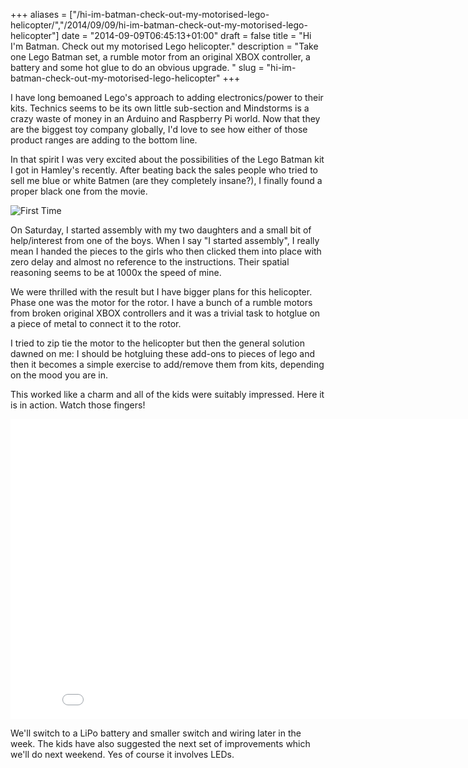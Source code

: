 +++
aliases = ["/hi-im-batman-check-out-my-motorised-lego-helicopter/","/2014/09/09/hi-im-batman-check-out-my-motorised-lego-helicopter"]
date = "2014-09-09T06:45:13+01:00"
draft = false
title = "Hi I'm Batman. Check out my motorised Lego helicopter."
description = "Take one Lego Batman set, a rumble motor from an original XBOX controller, a battery and some hot glue to do an obvious upgrade. "
slug = "hi-im-batman-check-out-my-motorised-lego-helicopter"
+++

I have long bemoaned Lego's approach to adding electronics/power to their kits. Technics seems to be its own little sub-section and Mindstorms is a crazy waste of money in an Arduino and Raspberry Pi world. Now that they are the biggest toy company globally, I'd love to see how either of those product ranges are adding to the bottom line.

In that spirit I was very excited about the possibilities of the Lego Batman kit I got in Hamley's recently. After beating back the sales people who tried to sell me blue or white Batmen (are they completely insane?), I finally found a proper black one from the movie.

![First Time](https://d2j17b10ywb1i7.cloudfront.net/wp-content/uploads/2014/09/lego_batman_helicopter.jpg "Lego Batman Helicopter")


On Saturday, I started assembly with my two daughters and a small bit of help/interest from one of the boys. When I say "I started assembly", I really mean I handed the pieces to the girls who then clicked them into place with zero delay and almost no reference to the instructions. Their spatial reasoning seems to be at 1000x the speed of mine.

We were thrilled with the result but I have bigger plans for this helicopter. Phase one was the motor for the rotor. I have a bunch of a rumble motors from broken original XBOX controllers and it was a trivial task to hotglue on a piece of metal to connect it to the rotor. 

I tried to zip tie the motor to the helicopter but then the general solution dawned on me: I should be hotgluing these add-ons to pieces of lego and then it becomes a simple exercise to add/remove them from kits, depending on the mood you are in.

This worked like a charm and all of the kids were suitably impressed. Here it is in action. Watch those fingers!


<iframe width="853" height="480" src="//www.youtube.com/embed/w0WKrfKpE7g" frameborder="0" allowfullscreen></iframe>


We'll switch to a LiPo battery and smaller switch and wiring later in the week. The kids have also suggested the next set of improvements which we'll do next weekend. Yes of course it involves LEDs.

